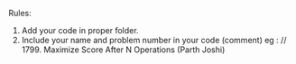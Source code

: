 Rules:

1. Add your code in proper folder.
2. Include your name and problem number in your code (comment)
eg : // 1799. Maximize Score After N Operations (Parth Joshi)



